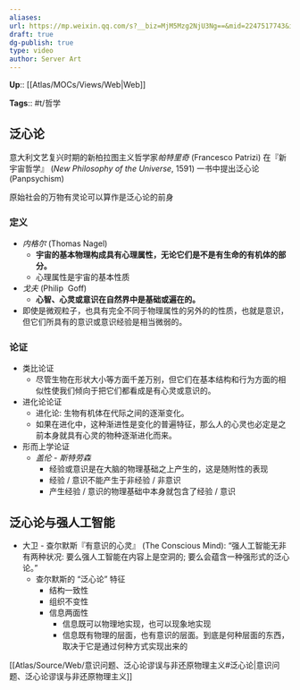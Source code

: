 ```yaml
---
aliases: 
url: https://mp.weixin.qq.com/s?__biz=MjM5Mzg2NjU3Ng==&mid=2247517743&idx=1&sn=30bb178734e5707a264cbca614dccdcb&chksm=a692b01091e539066eda02ffdb26a02591d0a1eca0fa49662d76d94455147a9a8aba4647fbbd&scene=21#wechat_redirect
draft: true
dg-publish: true
type: video
author: Server Art
---
```


**Up**:: [[Atlas/MOCs/Views/Web\|Web]]

**Tags**:: #t/哲学

## 泛心论

意大利文艺复兴时期的新柏拉图主义哲学家*帕特里奇* (Francesco Patrizi) 在『新宇宙哲学』 (_New Philosophy of the Universe_, 1591) 一书中提出泛心论 (Panpsychism) 

原始社会的万物有灵论可以算作是泛心论的前身

### 定义

- *内格尔* (Thomas Nagel) 
	- **宇宙的基本物理构成具有心理属性，无论它们是不是有生命的有机体的部分。**
	- 心理属性是宇宙的基本性质
- *戈夫* (Philip  Goff) 
	- **心智、心灵或意识在自然界中是基础或遍在的。**
- 即使是微观粒子，也具有完全不同于物理属性的另外的的性质，也就是意识，但它们所具有的意识或意识经验是相当微弱的。

### 论证 

- 类比论证
	- 尽管生物在形状大小等方面千差万别，但它们在基本结构和行为方面的相似性使我们倾向于把它们都看成是有心灵或意识的。
- 进化论论证
	- 进化论: 生物有机体在代际之间的逐渐变化。
	- 如果在进化中，这种渐进性是变化的普遍特征，那么人的心灵也必定是之前本身就具有心灵的物种逐渐进化而来。
- 形而上学论证
	- *盖伦 - 斯特劳森*
		- 经验或意识是在大脑的物理基础之上产生的，这是随附性的表现  
		- 经验 / 意识不能产生于非经验 / 非意识
		- 产生经验 / 意识的物理基础中本身就包含了经验 / 意识

## 泛心论与强人工智能

- 大卫 - 查尔默斯『有意识的心灵』 (The Conscious Mind): “强人工智能无非有两种状况: 要么强人工智能在内容上是空洞的; 要么会蕴含一种强形式的泛心论。”
	- 查尔默斯的 “泛心论” 特征
		- 结构一致性
		- 组织不变性
		- 信息两面性
			- 信息既可以物理地实现，也可以现象地实现
			- 信息既有物理的层面，也有意识的层面。到底是何种层面的东西，取决于它是通过何种方式实现出来的

[[Atlas/Source/Web/意识问题、泛心论谬误与非还原物理主义#泛心论\|意识问题、泛心论谬误与非还原物理主义]]

